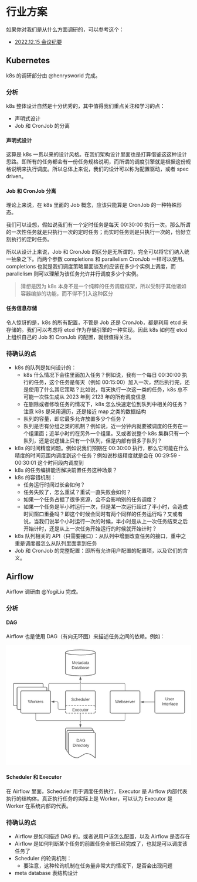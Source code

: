 # 行业方案

如果你对我们是从什么方面调研的，可以参考这个：
- [2022.12.15 会议纪要](https://github.com/gotomicro/ecron/discussions/1)

## Kubernetes

k8s 的调研部分由 @henrysworld 完成。

### 分析

k8s 整体设计自然是十分优秀的，其中值得我们重点关注和学习的点：
- 声明式设计
- Job 和 CronJob 的分离

#### 声明式设计

这算是 k8s 一贯以来的设计风格。在我们架构设计里面也是打算借鉴这这种设计思路。即所有的任务都会有一份任务规格说明，而所谓的调度引擎就是根据这份规格说明来执行调度。所以总体上来说，我们的设计可以称为配置驱动，或者 spec driven。

#### Job 和 CronJob 分离
理论上来说，在 k8s 里面的 Job 概念，应该只能算是 CronJob 的一种特殊形态。

我们可以设想，假如说我们有一个定时任务是每天 00:30:00 执行一次。那么所谓的一次性任务就是只执行一次的定时任务；而实时任务则是只执行一次的，恰好立刻执行的定时任务。

所以从设计上来说，Job 和 CronJob 的区分是无所谓的，完全可以将它们纳入统一抽象之下。而两个参数 completions 和 parallelism CronJob 一样可以使用。completions 也就是我们调度策略里面谈及的应该在多少个实例上调度，而 parallelism 则可以理解为该任务允许并行调度多少个实例。

> 猜想是因为 k8s 本身不是一个纯粹的任务调度框架，所以受制于其他诸如容器编排的功能，而不得不引入这种区分

#### 任务信息存储

令人惊讶的是，k8s 的所有配置，不管是 Job 还是 CronJob，都是利用 etcd 来存储的。我们可以考虑将 etcd 作为存储引擎的一种实现。因此 k8s 如何在 etcd 上组织自己的 Job 和 CronJob 的配置，就很值得关注。

### 待确认的点
- k8s 的队列是如何设计的：
  - k8s 什么情况下会往里面加入任务？例如说，我有一个每日 00:30:00 执行的任务，这个任务是每天（例如 00:15:00）加入一次，然后执行完，还是使用了什么其它策略？比如说，每天执行一次这一类的任务，k8s 总不可能一次性生成从 2023 年到 2123 年的所有调度信息
  - 在删除或者修改任务的情况下，k8s 怎么快速定位到队列中相关的任务？注意 k8s 是采用遍历，还是接近 map 之类的数据结构 
  - 队列的容量，即它最多允许放置多少个任务？
  - 队列是否有分组之类的机制？例如说，近一分钟内就要被调度的任务在一个组里面；近半小时的在另外一个组里。又或者说整个 k8s 集群只有一个队列，还是说逻辑上只有一个队列，但是内部有很多子队列？
- k8s 的时间精度问题。例如说我们预期在 00:30:00 执行，那么它可能在什么精度的时间范围内调度到这个任务？例如说秒级精度就是会在 00:29:59 - 00:30:01 这个时间段内调度到
- k8s 的任务编排能否解决前置任务这种场景？
- k8s 的容错机制：
  - 任务运行时间过长会如何？
  - 任务失败了，怎么重试？重试一直失败会如何？
  - 如果一个任务占据了很多资源，会不会影响别的任务调度？
  - 如果一个任务是半小时运行一次，但是某一次运行超过了半小时，会造成时间窗口重叠吗？即这个时候会同时有两个同样的任务运行吗？又或者说，当我们说半个小时运行一次的时候，半小时是从上一次任务结束之后开始计时，还是从上一次任务开始运行的时候就开始计时？
- k8s 队列相关的 API（只需要接口）：从队列中增删改查任务的接口，重中之重是调度器怎么从队列里面拿到任务
- Job 和 CronJob 的完整配置：即所有允许用户配置的配置项，以及它们的含义。



## Airflow
Airflow 调研由 @YogiLiu 完成。

### 分析

#### DAG
Airflow 也是使用 DAG（有向无环图）来描述任务之间的依赖。例如：

![Airflow 任务依赖](img/airflow_dag.png)


#### Scheduler 和 Executor

在 Airflow 里面，Scheduler 用于调度任务执行，Executor 是 Airflow 内部代表执行的结构体。真正执行任务的实际上是 Worker，可以认为 Executor 是 Worker 在系统内部的代表。

### 待确认的点
- Airflow 是如何描述 DAG 的。或者说用户该怎么配置，以及 Airflow 是否存在
- Airflow 是如何判断某个任务的前置任务全部已经完成了，也就是可以调度该任务了
- Scheduler 的轮询机制：
  - 要注意，这种轮询机制在任务量非常大的情况下，是否会出现问题
- meta database 表结构设计